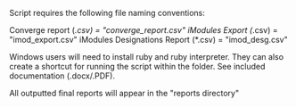 Script requires the following file naming conventions:

Converge report (*.csv) = "converge_report.csv"
iModules Export (*.csv) = "imod_export.csv"
iModules Designations Report (*.csv) = "imod_desg.csv"

Windows users will need to install ruby and ruby interpreter. They can also create a shortcut for running the script within the folder. See included documentation (.docx/.PDF).

All outputted final reports will appear in the "reports directory"
